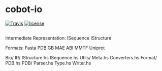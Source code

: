 # cobot-io

[![Travis](https://img.shields.io/travis/less-wrong/cobot-io.svg)](https://travis-ci.org/less-wrong/cobot-io)
[![license](https://img.shields.io/github/license/less-wrong/cobot-io.svg)]()

##



Intermediate Representation: ISequence IStructure



Formats:                     Fasta     PDB
                             GB        MAE
                             ABI       MMTF
                             Uniprot

Bio/
  IR/
    IStructure.hs
    ISequence.hs
  Utils/
    Meta.hs
    Converters.hs
  Format/
    PDB.hs
    PDB/
      Parser.hs
      Type.hs
      Writer.hs
       
